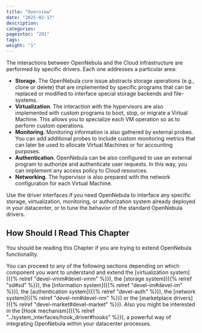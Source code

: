 ```yaml
---
title: "Overview"
date: "2025-02-17"
description:
categories:
pageintoc: "291"
tags:
weight: "1"
---
```


<a id="intro-integration"></a>

<!--# Overview -->

The interactions between OpenNebula and the Cloud infrastructure are performed by specific drivers. Each one addresses a particular area:

- **Storage**. The OpenNebula core issue abstracts storage operations (e.g., clone or delete) that are implemented by specific programs that can be replaced or modified to interface special storage backends and file-systems.
- **Virtualization**. The interaction with the hypervisors are also implemented with custom programs to boot, stop, or migrate a Virtual Machine. This allows you to specialize each VM operation so as to perform custom operations.
- **Monitoring**. Monitoring information is also gathered by external probes. You can add additional probes to include custom monitoring metrics that can later be used to allocate Virtual Machines or for accounting purposes.
- **Authentication**. OpenNebula can be also configured to use an external program to authorize and authenticate user requests. In this way, you can implement any access policy to Cloud resources.
- **Networking**. The hypervisor is also prepared with the network configuration for each Virtual Machine.

Use the driver interfaces if you need OpenNebula to interface any specific storage, virtualization, monitoring, or authorization system already deployed in your datacenter, or to tune the behavior of the standard OpenNebula drivers.

## How Should I Read This Chapter

You should be reading this Chapter if you are trying to extend OpenNebula functionality.

You can proceed to any of the following sections depending on which component you want to understand and extend the [virtualization system]({{% relref "devel-vmm#devel-vmm" %}}), the [storage system]({{% relref "sd#sd" %}}), the [information system]({{% relref "devel-im#devel-im" %}}), the [authentication system]({{% relref "devel-auth" %}}), the [network system]({{% relref "devel-nm#devel-nm" %}}) or the [marketplace drivers]({{% relref "devel-market#devel-market" %}}). Also you might be interested in the [Hook mechanism]({{% relref "../system_interfaces/hook_driver#hooks" %}}), a powerful way of integrating OpenNebula within your datacenter processes.
